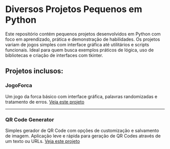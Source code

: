 # Diversos Projetos Pequenos em Python

Este repositório contém pequenos projetos desenvolvidos em Python com foco em aprendizado, prática e demonstração de habilidades. Os projetos variam de jogos simples com interface gráfica até utilitários e scripts funcionais. Ideal para quem busca exemplos práticos de lógica, uso de bibliotecas e criação de interfaces com tkinter.

## Projetos inclusos:

### JogoForca
Um jogo da forca básico com interface gráfica, palavras randomizadas e tratamento de erros.
[Veja este projeto](https://github.com/MateusAndradePor/ProjetosDiversosPython/tree/main/JogoForca)

---

### QR Code Generator
Simples gerador de QR Code com opções de customização e salvamento de imagem. Aplicação leve e rápida para geração de QR Codes através de um texto ou URLs.
[Veja este projeto](https://github.com/MateusAndradePor/ProjetosDiversosPython/tree/main/QRCodeGenerator)
